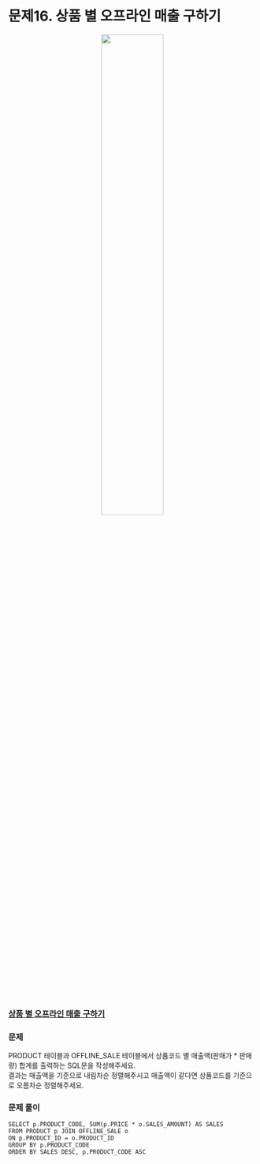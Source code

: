 # 문제16. 상품 별 오프라인 매출 구하기
<center><img src="https://user-images.githubusercontent.com/77037338/210046724-5f984c66-80c3-4c70-9fdc-32371e86c30c.png" width="50%" height="50%"></center>

### [상품 별 오프라인 매출 구하기](https://school.programmers.co.kr/learn/courses/30/lessons/131533)

### 문제
PRODUCT 테이블과 OFFLINE_SALE 테이블에서 상품코드 별 매출액(판매가 * 판매량) 합계를 출력하는 SQL문을 작성해주세요. <br>
결과는 매출액을 기준으로 내림차순 정렬해주시고 매출액이 같다면 상품코드를 기준으로 오름차순 정렬해주세요.<br>

### 문제 풀이
```Mysql
SELECT p.PRODUCT_CODE, SUM(p.PRICE * o.SALES_AMOUNT) AS SALES
FROM PRODUCT p JOIN OFFLINE_SALE o
ON p.PRODUCT_ID = o.PRODUCT_ID
GROUP BY p.PRODUCT_CODE
ORDER BY SALES DESC, p.PRODUCT_CODE ASC
```

